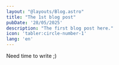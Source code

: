 ```yaml
---
layout: "@layouts/Blog.astro"
title: "The 1st blog post"
pubDate: '28/05/2025'
description: "The first blog post here."
icon: 'tabler:circle-number-1'
lang: 'en'
---
```

Need time to write ;)
